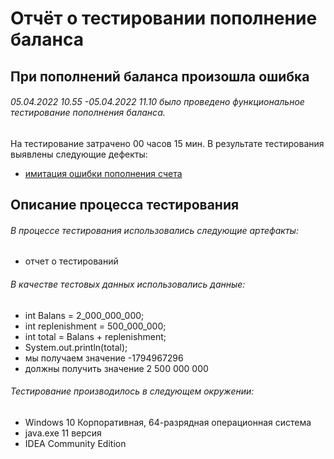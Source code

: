 # **Отчёт о тестировании пополнение баланса** 
## При пополнений баланса произошла ошибка 
###### 05.04.2022 10.55 -05.04.2022 11.10 было проведено функциональное тестирование пополнения баланса.
На тестирование затрачено 00 часов 15 мин.
В результате тестирования выявлены следующие дефекты:
- [имитация ошибки пополнения счета](https://github.com/zagidullinii/Java-project-1.1/issues/1#issue-1112647542)
## Описание процесса тестирования
###### В процессе тестирования использовались следующие артефакты:
- отчет о тестирований
###### В качестве тестовых данных использовались данные:
- int Balans = 2_000_000_000;
- int replenishment = 500_000_000;
- int total = Balans + replenishment;
- System.out.println(total);
- мы получаем значение -1794967296
- должны получить значение 2 500 000 000
###### Тестирование производилось в следующем окружении:
- Windows 10 Корпоративная, 64-разрядная операционная система
- java.exe 11 версия
- IDEA Community Edition
